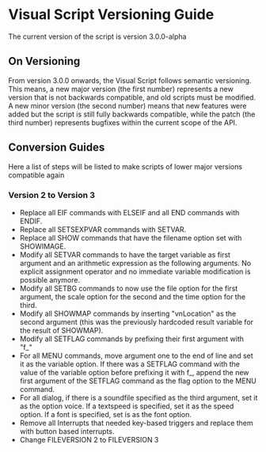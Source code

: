 # Visual Script Versioning Guide
The current version of the script is version 3.0.0-alpha
## On Versioning
From version 3.0.0 onwards, the Visual Script follows semantic versioning. This means, a new major version (the first number) represents a new version that is not backwards compatible, and old scripts must be modified. A new minor version (the second number) means that new features were added but the script is still fully backwards compatible, while the patch (the third number) represents bugfixes within the current scope of the API.
## Conversion Guides
Here a list of steps will be listed to make scripts of lower major versions compatible again
### Version 2 to Version 3
- Replace all EIF commands with ELSEIF and all END commands with ENDIF.
- Replace all SETSEXPVAR commands with SETVAR.
- Replace all SHOW commands that have the filename option set with SHOWIMAGE.
- Modify all SETVAR commands to have the target variable as first argument and an arithmetic expression as the following arguments. No explicit assignment operator and no immediate variable modification is possible anymore.
- Modify all SETBG commands to now use the file option for the first argument, the scale option for the second and the time option for the third.
- Modify all SHOWMAP commands by inserting "vnLocation" as the second argument (this was the previously hardcoded result variable for the result of SHOWMAP).
- Modify all SETFLAG commands by prefixing their first argument with "f_"
- For all MENU commands, move argument one to the end of line and set it as the variable option. If there was a SETFLAG command with the value of the variable option before prefixing it with f_, append the new first argument of the SETFLAG command as the flag option to the MENU command.
- For all dialog, if there is a soundfile specified as the third argument, set it as the option voice. If a textspeed is specified, set it as the speed option. If a font is specified, set is as the font option.
- Remove all Interrupts that needed key-based triggers and replace them with button based interrupts.
- Change FILEVERSION 2 to FILEVERSION 3